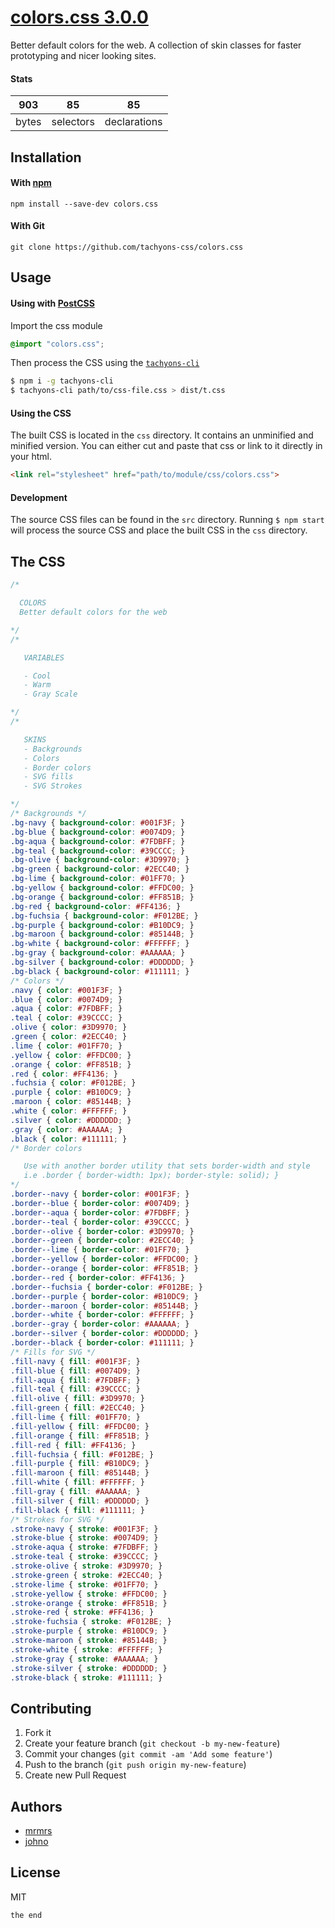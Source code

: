 # [colors.css 3.0.0](http://clrs.cc/)


Better default colors for the web. A collection of skin classes for faster prototyping and nicer looking sites.

#### Stats

903 | 85 | 85
---|---|---
bytes | selectors | declarations

## Installation

#### With [npm](https://npmjs.com)

```
npm install --save-dev colors.css
```

#### With Git

```
git clone https://github.com/tachyons-css/colors.css
```

## Usage

#### Using with [PostCSS](https://github.com/postcss/postcss)

Import the css module

```css
@import "colors.css";
```

Then process the CSS using the [`tachyons-cli`](https://github.com/tachyons-css/tachyons-cli)

```sh
$ npm i -g tachyons-cli
$ tachyons-cli path/to/css-file.css > dist/t.css
```

#### Using the CSS

The built CSS is located in the `css` directory. It contains an unminified and minified version.
You can either cut and paste that css or link to it directly in your html.

```html
<link rel="stylesheet" href="path/to/module/css/colors.css">
```

#### Development

The source CSS files can be found in the `src` directory.
Running `$ npm start` will process the source CSS and place the built CSS in the `css` directory.

## The CSS

```css
/*

  COLORS
  Better default colors for the web

*/
/*

   VARIABLES

   - Cool
   - Warm
   - Gray Scale

*/
/*

   SKINS
   - Backgrounds
   - Colors
   - Border colors
   - SVG fills
   - SVG Strokes

*/
/* Backgrounds */
.bg-navy { background-color: #001F3F; }
.bg-blue { background-color: #0074D9; }
.bg-aqua { background-color: #7FDBFF; }
.bg-teal { background-color: #39CCCC; }
.bg-olive { background-color: #3D9970; }
.bg-green { background-color: #2ECC40; }
.bg-lime { background-color: #01FF70; }
.bg-yellow { background-color: #FFDC00; }
.bg-orange { background-color: #FF851B; }
.bg-red { background-color: #FF4136; }
.bg-fuchsia { background-color: #F012BE; }
.bg-purple { background-color: #B10DC9; }
.bg-maroon { background-color: #85144B; }
.bg-white { background-color: #FFFFFF; }
.bg-gray { background-color: #AAAAAA; }
.bg-silver { background-color: #DDDDDD; }
.bg-black { background-color: #111111; }
/* Colors */
.navy { color: #001F3F; }
.blue { color: #0074D9; }
.aqua { color: #7FDBFF; }
.teal { color: #39CCCC; }
.olive { color: #3D9970; }
.green { color: #2ECC40; }
.lime { color: #01FF70; }
.yellow { color: #FFDC00; }
.orange { color: #FF851B; }
.red { color: #FF4136; }
.fuchsia { color: #F012BE; }
.purple { color: #B10DC9; }
.maroon { color: #85144B; }
.white { color: #FFFFFF; }
.silver { color: #DDDDDD; }
.gray { color: #AAAAAA; }
.black { color: #111111; }
/* Border colors

   Use with another border utility that sets border-width and style
   i.e .border { border-width: 1px); border-style: solid); }     
*/
.border--navy { border-color: #001F3F; }
.border--blue { border-color: #0074D9; }
.border--aqua { border-color: #7FDBFF; }
.border--teal { border-color: #39CCCC; }
.border--olive { border-color: #3D9970; }
.border--green { border-color: #2ECC40; }
.border--lime { border-color: #01FF70; }
.border--yellow { border-color: #FFDC00; }
.border--orange { border-color: #FF851B; }
.border--red { border-color: #FF4136; }
.border--fuchsia { border-color: #F012BE; }
.border--purple { border-color: #B10DC9; }
.border--maroon { border-color: #85144B; }
.border--white { border-color: #FFFFFF; }
.border--gray { border-color: #AAAAAA; }
.border--silver { border-color: #DDDDDD; }
.border--black { border-color: #111111; }
/* Fills for SVG */
.fill-navy { fill: #001F3F; }
.fill-blue { fill: #0074D9; }
.fill-aqua { fill: #7FDBFF; }
.fill-teal { fill: #39CCCC; }
.fill-olive { fill: #3D9970; }
.fill-green { fill: #2ECC40; }
.fill-lime { fill: #01FF70; }
.fill-yellow { fill: #FFDC00; }
.fill-orange { fill: #FF851B; }
.fill-red { fill: #FF4136; }
.fill-fuchsia { fill: #F012BE; }
.fill-purple { fill: #B10DC9; }
.fill-maroon { fill: #85144B; }
.fill-white { fill: #FFFFFF; }
.fill-gray { fill: #AAAAAA; }
.fill-silver { fill: #DDDDDD; }
.fill-black { fill: #111111; }
/* Strokes for SVG */
.stroke-navy { stroke: #001F3F; }
.stroke-blue { stroke: #0074D9; }
.stroke-aqua { stroke: #7FDBFF; }
.stroke-teal { stroke: #39CCCC; }
.stroke-olive { stroke: #3D9970; }
.stroke-green { stroke: #2ECC40; }
.stroke-lime { stroke: #01FF70; }
.stroke-yellow { stroke: #FFDC00; }
.stroke-orange { stroke: #FF851B; }
.stroke-red { stroke: #FF4136; }
.stroke-fuchsia { stroke: #F012BE; }
.stroke-purple { stroke: #B10DC9; }
.stroke-maroon { stroke: #85144B; }
.stroke-white { stroke: #FFFFFF; }
.stroke-gray { stroke: #AAAAAA; }
.stroke-silver { stroke: #DDDDDD; }
.stroke-black { stroke: #111111; }
```

## Contributing

1. Fork it
2. Create your feature branch (`git checkout -b my-new-feature`)
3. Commit your changes (`git commit -am 'Add some feature'`)
4. Push to the branch (`git push origin my-new-feature`)
5. Create new Pull Request

## Authors

* [mrmrs](http://mrmrs.io)
* [johno](http://johnotander.com)

## License

MIT

```
the end
```
